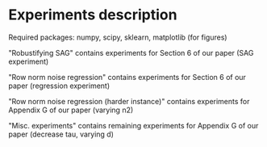 # Experiments description
Required packages: numpy, scipy, sklearn, matplotlib (for figures)

"Robustifying SAG" contains experiments for Section 6 of our paper (SAG experiment)

"Row norm noise regression" contains experiments for Section 6 of our paper (regression experiment)

"Row norm noise regression (harder instance)" contains experiments for Appendix G of our paper (varying n2)

"Misc. experiments" contains remaining experiments for Appendix G of our paper (decrease tau, varying d)
